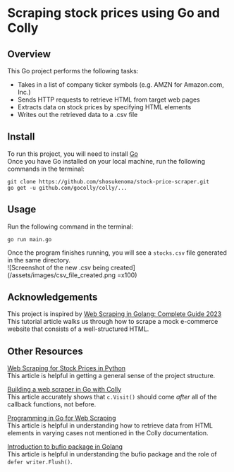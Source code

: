 # Scraping stock prices using Go and Colly


## Overview
This Go project performs the following tasks:
- Takes in a list of company ticker symbols (e.g. AMZN for Amazon.com, Inc.)
- Sends HTTP requests to retrieve HTML from target web pages
- Extracts data on stock prices by specifying HTML elements
- Writes out the retrieved data to a .csv file

## Install
To run this project, you will need to install [Go](https://go.dev/doc/install)  
Once you have Go installed on your local machine, run the following commands in the terminal:
```
git clone https://github.com/shosukenoma/stock-price-scraper.git
go get -u github.com/gocolly/colly/...
```

## Usage

Run the following command in the terminal:
```
go run main.go
```
Once the program finishes running, you will see a `stocks.csv` file generated in the same directory.  
![Screenshot of the new .csv being created](/assets/images/csv_file_created.png =x100)

## Acknowledgements

This project is inspired by [Web Scraping in Golang: Complete Guide 2023](https://www.zenrows.com/blog/web-scraping-golang#how-to-web-scrape-in-go)  
This tutorial article walks us through how to scrape a mock e-commerce website that consists of a well-structured HTML.

## Other Resources
  
[Web Scraping for Stock Prices in Python](https://www.geeksforgeeks.org/web-scraping-for-stock-prices-in-python/#)  
This article is helpful in getting a general sense of the project structure.

[Building a web scraper in Go with Colly](https://blog.logrocket.com/building-web-scraper-go-colly/)  
This article accurately shows that `c.Visit()` should come *after* all of the callback functions, not before.

[Programming in Go for Web Scraping](https://medium.com/@shahidahmed.org/programming-in-go-for-web-scraping-aedf937e769d#:~:text=The%20most%20important%20callback%20for%20our%20need%20is%20OnHTML().)  
This article is helpful in understanding how to retrieve data from HTML elements in varying cases not mentioned in the Colly documentation.  

[Introduction to bufio package in Golang](https://medium.com/golangspec/introduction-to-bufio-package-in-golang-ad7d1877f762#:~:text=bufio.Writer%20sends%20data%20only%20when%20buffer%20is%20either%20full%20or%20when%20explicitly%20requested%20with%20Flush%20method.)  
This article is helpful in understanding the bufio package and the role of `defer writer.Flush()`.
